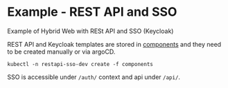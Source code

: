 # Example - REST API and SSO

Example of Hybrid Web with RESt API and SSO (Keycloak)

REST API and Keycloak templates are stored in [components](components) and they need to be created manually or via
argoCD.

```shell
kubectl -n restapi-sso-dev create -f components
```

SSO is accessible under `/auth/` context and api under `/api/`.
